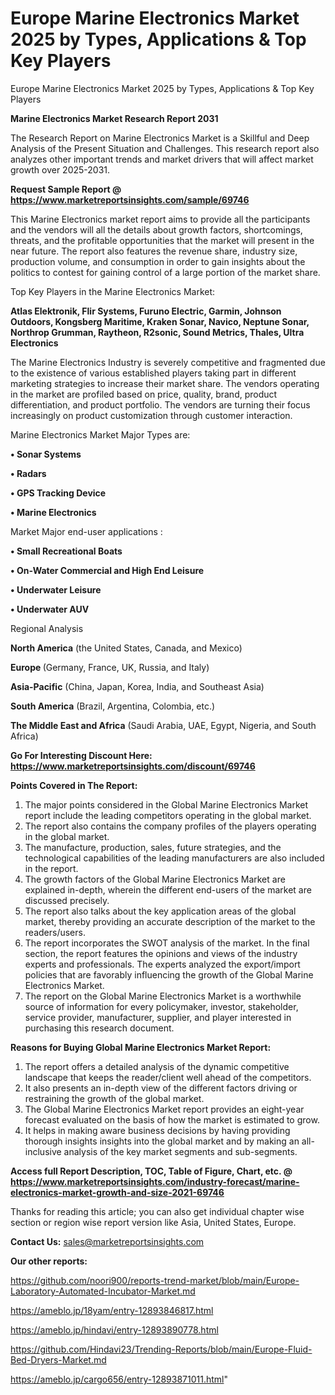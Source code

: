 # Europe Marine Electronics Market 2025 by Types, Applications & Top Key Players
Europe Marine Electronics Market 2025 by Types, Applications & Top Key Players

<strong>Marine Electronics Market Research Report 2031</strong>

The Research Report on Marine Electronics Market is a Skillful and Deep Analysis of the Present Situation and Challenges. This research report also analyzes other important trends and market drivers that will affect market growth over 2025-2031.

<strong>Request Sample Report @ <a href=https://www.marketreportsinsights.com/sample/69746>https://www.marketreportsinsights.com/sample/69746</a></strong>

This Marine Electronics market report aims to provide all the participants and the vendors will all the details about growth factors, shortcomings, threats, and the profitable opportunities that the market will present in the near future. The report also features the revenue share, industry size, production volume, and consumption in order to gain insights about the politics to contest for gaining control of a large portion of the market share.

Top Key Players in the Marine Electronics Market:

<strong>Atlas Elektronik, Flir Systems, Furuno Electric, Garmin, Johnson Outdoors, Kongsberg Maritime, Kraken Sonar, Navico, Neptune Sonar, Northrop Grumman, Raytheon, R2sonic, Sound Metrics, Thales, Ultra Electronics</strong>

The Marine Electronics Industry is severely competitive and fragmented due to the existence of various established players taking part in different marketing strategies to increase their market share. The vendors operating in the market are profiled based on price, quality, brand, product differentiation, and product portfolio. The vendors are turning their focus increasingly on product customization through customer interaction.

Marine Electronics Market Major Types are:

<strong>• Sonar Systems

• Radars

• GPS Tracking Device

• Marine Electronics</strong>

Market Major end-user applications :

<strong>• Small Recreational Boats

• On-Water Commercial and High End Leisure

• Underwater Leisure

• Underwater AUV</strong>

Regional Analysis

</u><strong><b>North America</b></strong> (the United States, Canada, and Mexico)

<strong><b>Europe </b></strong>(Germany, France, UK, Russia, and Italy)

<strong><b>Asia-Pacific</b></strong> (China, Japan, Korea, India, and Southeast Asia)

<strong><b>South America</b></strong> (Brazil, Argentina, Colombia, etc.)

<strong><b>The Middle East and Africa</b></strong> (Saudi Arabia, UAE, Egypt, Nigeria, and South Africa)

<strong>Go For Interesting Discount Here: <a href=https://www.marketreportsinsights.com/discount/69746>https://www.marketreportsinsights.com/discount/69746</a></strong>

<strong>Points Covered in The Report:</strong>
<ol>
  <li>The major points considered in the Global Marine Electronics Market report include the leading competitors operating in the global market.</li>
  <li>The report also contains the company profiles of the players operating in the global market.</li>
  <li>The manufacture, production, sales, future strategies, and the technological capabilities of the leading manufacturers are also included in the report.</li>
  <li>The growth factors of the Global Marine Electronics Market are explained in-depth, wherein the different end-users of the market are discussed precisely.</li>
  <li>The report also talks about the key application areas of the global market, thereby providing an accurate description of the market to the readers/users.</li>
  <li>The report incorporates the SWOT analysis of the market. In the final section, the report features the opinions and views of the industry experts and professionals. The experts analyzed the export/import policies that are favorably influencing the growth of the Global Marine Electronics Market.</li>
  <li>The report on the Global Marine Electronics Market is a worthwhile source of information for every policymaker, investor, stakeholder, service provider, manufacturer, supplier, and player interested in purchasing this research document.</li>
</ol>
<strong>Reasons for Buying Global Marine Electronics Market Report:</strong>

<ol>
  <li>The report offers a detailed analysis of the dynamic competitive landscape that keeps the reader/client well ahead of the competitors.</li>
  <li>It also presents an in-depth view of the different factors driving or restraining the growth of the global market.</li>
  <li>The Global Marine Electronics Market report provides an eight-year forecast evaluated on the basis of how the market is estimated to grow.</li>
  <li>It helps in making aware business decisions by having providing thorough insights insights into the global market and by making an all-inclusive analysis of the key market segments and sub-segments.</li>
</ol>
<strong>Access full Report Description, TOC, Table of Figure, Chart, etc. @ <a href=https://www.marketreportsinsights.com/industry-forecast/marine-electronics-market-growth-and-size-2021-69746>https://www.marketreportsinsights.com/industry-forecast/marine-electronics-market-growth-and-size-2021-69746</a></strong>


Thanks for reading this article; you can also get individual chapter wise section or region wise report version like Asia, United States, Europe.

<strong>Contact Us:</strong>
sales@marketreportsinsights.com

<strong>Our other reports:</strong>

<a href=https://github.com/noori900/reports-trend-market/blob/main/Europe-Laboratory-Automated-Incubator-Market.md>https://github.com/noori900/reports-trend-market/blob/main/Europe-Laboratory-Automated-Incubator-Market.md</a>

<a href=https://ameblo.jp/18yam/entry-12893846817.html>https://ameblo.jp/18yam/entry-12893846817.html</a>

<a href=https://ameblo.jp/hindavi/entry-12893890778.html>https://ameblo.jp/hindavi/entry-12893890778.html</a>

<a href=https://github.com/Hindavi23/Trending-Reports/blob/main/Europe-Fluid-Bed-Dryers-Market.md>https://github.com/Hindavi23/Trending-Reports/blob/main/Europe-Fluid-Bed-Dryers-Market.md</a>

<a href=https://ameblo.jp/cargo656/entry-12893871011.html>https://ameblo.jp/cargo656/entry-12893871011.html</a>"
